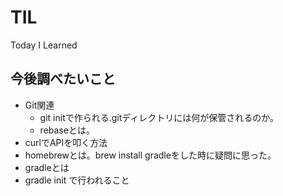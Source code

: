 # TIL
Today I Learned

## 今後調べたいこと
- Git関連
  - git initで作られる.gitディレクトリには何が保管されるのか。
  - rebaseとは。
- curlでAPIを叩く方法
- homebrewとは。brew install gradleをした時に疑問に思った。
- gradleとは
- gradle init で行われること